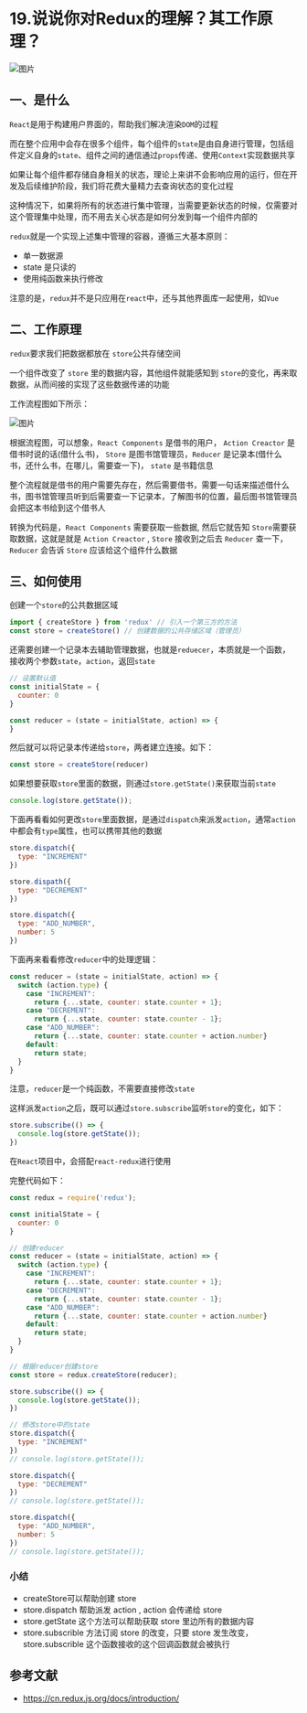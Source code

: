 # 19.说说你对Redux的理解？其工作原理？

![图片](https://cdn.jsdelivr.net/gh/IceRain-mvc/cdn/img/640-20210928204918860)

## 一、是什么

`React`是用于构建用户界面的，帮助我们解决渲染`DOM`的过程

而在整个应用中会存在很多个组件，每个组件的`state`是由自身进行管理，包括组件定义自身的`state`、组件之间的通信通过`props`传递、使用`Context`实现数据共享

如果让每个组件都存储自身相关的状态，理论上来讲不会影响应用的运行，但在开发及后续维护阶段，我们将花费大量精力去查询状态的变化过程

这种情况下，如果将所有的状态进行集中管理，当需要更新状态的时候，仅需要对这个管理集中处理，而不用去关心状态是如何分发到每一个组件内部的

`redux`就是一个实现上述集中管理的容器，遵循三大基本原则：

- 单一数据源
- state 是只读的
- 使用纯函数来执行修改

注意的是，`redux`并不是只应用在`react`中，还与其他界面库一起使用，如`Vue`

## 二、工作原理

`redux`要求我们把数据都放在 `store`公共存储空间

一个组件改变了 `store` 里的数据内容，其他组件就能感知到 `store`的变化，再来取数据，从而间接的实现了这些数据传递的功能

工作流程图如下所示：

![图片](https://cdn.jsdelivr.net/gh/IceRain-mvc/cdn/img/640-20210928204923810)

根据流程图，可以想象，`React Components` 是借书的用户， `Action Creactor` 是借书时说的话(借什么书)， `Store` 是图书馆管理员，`Reducer` 是记录本(借什么书，还什么书，在哪儿，需要查一下)， `state` 是书籍信息

整个流程就是借书的用户需要先存在，然后需要借书，需要一句话来描述借什么书，图书馆管理员听到后需要查一下记录本，了解图书的位置，最后图书馆管理员会把这本书给到这个借书人

转换为代码是，`React Components` 需要获取一些数据, 然后它就告知 `Store`需要获取数据，这就是就是 `Action Creactor` , `Store` 接收到之后去 `Reducer` 查一下， `Reducer` 会告诉 `Store` 应该给这个组件什么数据

## 三、如何使用

创建一个`store`的公共数据区域

```jsx
import { createStore } from 'redux' // 引入一个第三方的方法
const store = createStore() // 创建数据的公共存储区域（管理员）
```

还需要创建一个记录本去辅助管理数据，也就是`reduecer`，本质就是一个函数，接收两个参数`state`，`action`，返回`state`

```jsx
// 设置默认值
const initialState = {
  counter: 0
}

const reducer = (state = initialState, action) => {
}
```

然后就可以将记录本传递给`store`，两者建立连接。如下：

```jsx
const store = createStore(reducer)
```

如果想要获取`store`里面的数据，则通过`store.getState()`来获取当前`state`

```jsx
console.log(store.getState());
```

下面再看看如何更改`store`里面数据，是通过`dispatch`来派发`action`，通常`action`中都会有`type`属性，也可以携带其他的数据

```jsx
store.dispatch({
  type: "INCREMENT"
})

store.dispath({
  type: "DECREMENT"
})

store.dispatch({
  type: "ADD_NUMBER",
  number: 5
})
```

下面再来看看修改`reducer`中的处理逻辑：

```jsx
const reducer = (state = initialState, action) => {
  switch (action.type) {
    case "INCREMENT":
      return {...state, counter: state.counter + 1};
    case "DECREMENT":
      return {...state, counter: state.counter - 1};
    case "ADD_NUMBER":
      return {...state, counter: state.counter + action.number}
    default: 
      return state;
  }
}
```

注意，`reducer`是一个纯函数，不需要直接修改`state`

这样派发`action`之后，既可以通过`store.subscribe`监听`store`的变化，如下：

```jsx
store.subscribe(() => {
  console.log(store.getState());
})
```

在`React`项目中，会搭配`react-redux`进行使用

完整代码如下：

```jsx
const redux = require('redux');

const initialState = {
  counter: 0
}

// 创建reducer
const reducer = (state = initialState, action) => {
  switch (action.type) {
    case "INCREMENT":
      return {...state, counter: state.counter + 1};
    case "DECREMENT":
      return {...state, counter: state.counter - 1};
    case "ADD_NUMBER":
      return {...state, counter: state.counter + action.number}
    default: 
      return state;
  }
}

// 根据reducer创建store
const store = redux.createStore(reducer);

store.subscribe(() => {
  console.log(store.getState());
})

// 修改store中的state
store.dispatch({
  type: "INCREMENT"
})
// console.log(store.getState());

store.dispatch({
  type: "DECREMENT"
})
// console.log(store.getState());

store.dispatch({
  type: "ADD_NUMBER",
  number: 5
})
// console.log(store.getState());
```

### 小结

- createStore可以帮助创建 store
- store.dispatch 帮助派发 action , action 会传递给 store
- store.getState 这个方法可以帮助获取 store 里边所有的数据内容
- store.subscrible 方法订阅 store 的改变，只要 store 发生改变， store.subscrible 这个函数接收的这个回调函数就会被执行

## 参考文献

- https://cn.redux.js.org/docs/introduction/